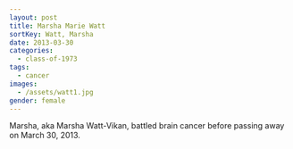 ```yaml
---
layout: post
title: Marsha Marie Watt
sortKey: Watt, Marsha
date: 2013-03-30
categories:
  - class-of-1973
tags:
  - cancer
images:
  - /assets/watt1.jpg
gender: female
---
```

Marsha, aka Marsha Watt-Vikan, battled brain cancer before passing away on March 30, 2013.